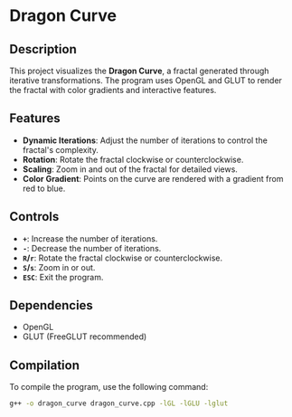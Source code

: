 # Dragon Curve

## Description
This project visualizes the **Dragon Curve**, a fractal generated through iterative transformations. The program uses OpenGL and GLUT to render the fractal with color gradients and interactive features.

## Features
- **Dynamic Iterations**: Adjust the number of iterations to control the fractal's complexity.
- **Rotation**: Rotate the fractal clockwise or counterclockwise.
- **Scaling**: Zoom in and out of the fractal for detailed views.
- **Color Gradient**: Points on the curve are rendered with a gradient from red to blue.

## Controls
- **`+`**: Increase the number of iterations.
- **`-`**: Decrease the number of iterations.
- **`R`/`r`**: Rotate the fractal clockwise or counterclockwise.
- **`S`/`s`**: Zoom in or out.
- **`ESC`**: Exit the program.

## Dependencies
- OpenGL
- GLUT (FreeGLUT recommended)

## Compilation
To compile the program, use the following command:
```bash
g++ -o dragon_curve dragon_curve.cpp -lGL -lGLU -lglut
